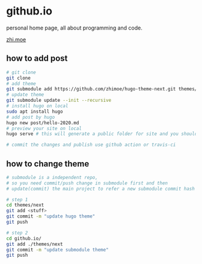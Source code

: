 # github.io
personal home page, all about programming and code.

[zhi.moe](http://zhi.moe)

## how to add post
```bash
# git clone
git clone 
# add theme 
git submodule add https://github.com/zhimoe/hugo-theme-next.git themes/next
# update theme
git submodule update --init --recursive
# install hugo on local 
sudo apt install hugo
# add post by hugo
hugo new post/hello-2020.md 
# preview your site on local
hugo serve # this will generate a public folder for site and you should add public in .gitignore

# commit the changes and publish use github action or travis-ci
```

## how to change theme
```bash
# submodule is a independent repo,
# so you need commit/push change in submodule first and then 
# update(commit) the main project to refer a new submodule commit hash

# step 1
cd themes/next
git add <stuff>
git commit -m "update hugo theme"
git push

# step 2
cd github.io/
git add ./themes/next
git commit -m "update submodule theme"
git push
```